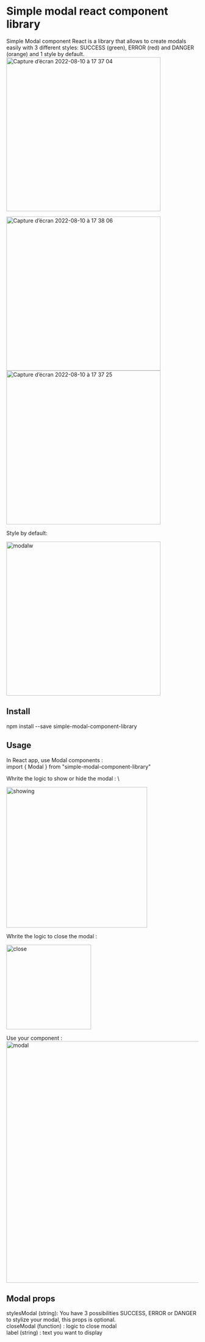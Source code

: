 # Simple modal react component library
Simple Modal component React is a library that allows to create modals easily with 3 different styles: SUCCESS (green), ERROR (red) and DANGER (orange) and 1 style by default.
<img width="404" alt="Capture d’écran 2022-08-10 à 17 37 04" src="https://user-images.githubusercontent.com/46504445/183973294-4ac13548-b88a-430f-a609-33fa0754c02b.png">

<img width="404" alt="Capture d’écran 2022-08-10 à 17 38 06" src="https://user-images.githubusercontent.com/46504445/183973328-788ee7e6-c53a-4d65-bfc3-8e0685dab10a.png">

<img width="404" alt="Capture d’écran 2022-08-10 à 17 37 25" src="https://user-images.githubusercontent.com/46504445/183973343-ab529d80-4454-40c0-8202-23e7e763df1b.png">

 Style by default:
 
<img width="404" alt="modalw" src="https://user-images.githubusercontent.com/46504445/183973373-4c7fcb79-e925-40c5-94b9-8265585a1a49.png">


## Install
npm install --save simple-modal-component-library 

## Usage

In React app, use Modal components : \
import  { Modal } from "simple-modal-component-library"

Whrite the logic to show or hide the modal : \ 

<img width="369" alt="showing" src="https://user-images.githubusercontent.com/46504445/183973475-7b87d5a3-bbd3-435b-9c93-ed88e197040d.png">

 

 Whrite the logic to close the modal : 

  <img width="222" alt="close" src="https://user-images.githubusercontent.com/46504445/183973500-be8f43e0-d19b-4e1f-9cc1-7c481495614c.png">


 Use your component :  
<img width="634" alt="modal" src="https://user-images.githubusercontent.com/46504445/183973521-9479cf2a-afad-41f8-9191-5e368c7770c6.png">

 ## Modal props 
 stylesModal (string): You have 3 possibilities SUCCESS, ERROR or DANGER to stylize  your modal, this props is optional. \
 closeModal (function) : logic to close modal \
 label (string) : text you want to display 




